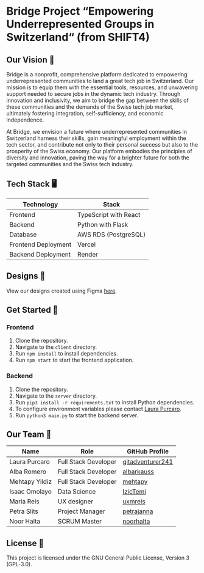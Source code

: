 # Bridge Project “Empowering Underrepresented Groups in Switzerland“ (from SHIFT4)


## Our Vision 🔭
Bridge is a nonprofit, comprehensive platform dedicated to empowering underrepresented communities to land a great tech job in Switzerland. Our mission is to equip them with the essential tools, resources, and unwavering support needed to secure jobs in the dynamic tech industry. Through innovation and inclusivity, we aim to bridge the gap between the skills of these communities and the demands of the Swiss tech job market, ultimately fostering integration, self-sufficiency, and economic independence. 

At Bridge, we envision a future where underrepresented communities in Switzerland harness their skills, gain meaningful employment within the tech sector, and contribute not only to their personal success but also to the prosperity of the Swiss economy. Our platform embodies the principles of diversity and innovation, paving the way for a brighter future for both the targeted communities and the Swiss tech industry.


## Tech Stack 🖥️

| Technology        | Stack                                       |
|-------------------|---------------------------------------------------|
| Frontend          | TypeScript with React                              |
| Backend           | Python with Flask                                  |
| Database          | AWS RDS (PostgreSQL)                               |
| Frontend Deployment | Vercel                                         |
| Backend Deployment | Render                                          |

## Designs 🎨

View our designs created using Figma [here](https://www.figma.com/file/GabIGkFDgeU7GrXLqDsT9T/Shift?type=design&mode=design&t=HVz8AfCQZmmdwH4S-0).


## Get Started 🚀

### Frontend

1. Clone the repository.
2. Navigate to the `client` directory.
3. Run `npm install` to install dependencies.
4. Run `npm start` to start the frontend application.

### Backend

1. Clone the repository.
2. Navigate to the `server` directory.
3. Run `pip3 install -r requirements.txt` to install Python dependencies.
4. To configure environment variables please contact [Laura Purcaro](https://github.com/gitadventurer241).
6. Run `python3 main.py` to start the backend server.


## Our Team 👥

| Name             | Role              | GitHub Profile                                |
|------------------|-------------------|-----------------------------------------------|
| Laura Purcaro   | Full Stack Developer| [gitadventurer241](https://github.com/gitadventurer241)|
| Alba Romero     | Full Stack Developer| [albarkauss](https://github.com/albarkauss)  |
| Mehtapy Yildiz | Full Stack Developer | [mehtapy](https://github.com/mehtapy)        |
| Isaac Omolayo | Data Science          | [IzicTemi](https://github.com/IzicTemi)      |
| Maria Reis | UX designer         | [uxmreis](https://github.com/uxmreis) |
| Petra Slits | Project Manager          | [petrajanna](https://github.com/petrajanna) |
| Noor Halta | SCRUM Master          | [noorhalta](https://github.com/noorhalta) |


## License 📃

This project is licensed under the GNU General Public License, Version 3 (GPL-3.0).

